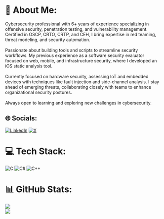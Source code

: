 # 💫 About Me:
Cybersecurity professional with 6+ years of experience specializing in offensive security, penetration testing, and vulnerability management. Certified in OSCP, CRTO, CRTP, and CEH, I bring expertise in red teaming, threat modeling, and security automation.<br><br>Passionate about building tools and scripts to streamline security workflows. My previous experience as a software security evaluator focused on web, mobile, and infrastructure security, where I developed an iOS static analysis tool.<br><br>Currently focused on hardware security, assessing IoT and embedded devices with techniques like fault injection and side-channel analysis. I stay ahead of emerging threats, collaborating closely with teams to enhance organizational security postures.<br><br>Always open to learning and exploring new challenges in cybersecurity.


## 🌐 Socials:
[![LinkedIn](https://img.shields.io/badge/LinkedIn-%230077B5.svg?logo=linkedin&logoColor=white)](https://linkedin.com/in/abhilashnigam) [![X](https://img.shields.io/badge/X-black.svg?logo=X&logoColor=white)](https://x.com/oathk33p3r) 

# 💻 Tech Stack:
![C](https://img.shields.io/badge/c-%2300599C.svg?style=for-the-badge&logo=c&logoColor=white) ![C#](https://img.shields.io/badge/c%23-%23239120.svg?style=for-the-badge&logo=csharp&logoColor=white) ![C++](https://img.shields.io/badge/c++-%2300599C.svg?style=for-the-badge&logo=c%2B%2B&logoColor=white)

# 📊 GitHub Stats:
![](https://github-readme-stats.vercel.app/api?username=abhilashnigam&theme=dark&hide_border=false&include_all_commits=false&count_private=false)<br/>
![](https://github-readme-stats.vercel.app/api/top-langs/?username=abhilashnigam&theme=dark&hide_border=false&include_all_commits=false&count_private=false&layout=compact)
